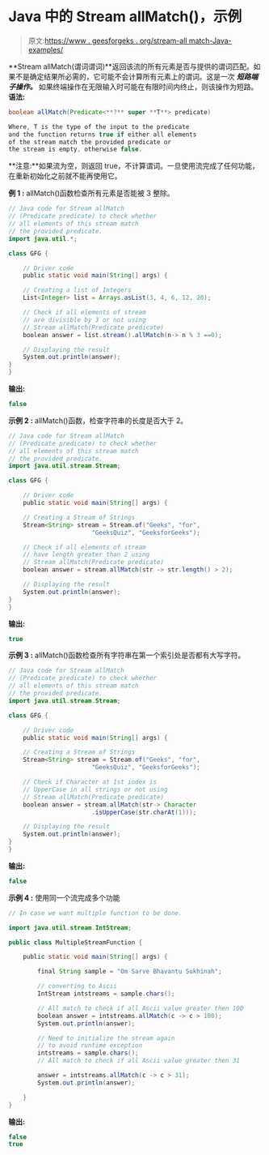 # Java 中的 Stream allMatch()，示例

> 原文:[https://www . geesforgeks . org/stream-all match-Java-examples/](https://www.geeksforgeeks.org/stream-allmatch-java-examples/)

**Stream allMatch(谓词谓词)**返回该流的所有元素是否与提供的谓词匹配。如果不是确定结果所必需的，它可能不会计算所有元素上的谓词。这是一次 ***短路端子操作。*** 如果终端操作在无限输入时可能在有限时间内终止，则该操作为短路。
**语法:**

```java
boolean allMatch(Predicate<**?** super **T**> predicate)

Where, T is the type of the input to the predicate
and the function returns true if either all elements
of the stream match the provided predicate or 
the stream is empty, otherwise false.

```

**注意:**如果流为空，则返回 true，不计算谓词。一旦使用流完成了任何功能，在重新初始化之前就不能再使用它。

**例 1 :** allMatch()函数检查所有元素是否能被 3 整除。

```java
// Java code for Stream allMatch
// (Predicate predicate) to check whether 
// all elements of this stream match 
// the provided predicate.
import java.util.*;

class GFG {

    // Driver code
    public static void main(String[] args) {

    // Creating a list of Integers
    List<Integer> list = Arrays.asList(3, 4, 6, 12, 20);

    // Check if all elements of stream
    // are divisible by 3 or not using 
    // Stream allMatch(Predicate predicate)
    boolean answer = list.stream().allMatch(n-> n % 3 ==0);

    // Displaying the result
    System.out.println(answer);
}
}
```

**输出:**

```java
false

```

**示例 2 :** allMatch()函数，检查字符串的长度是否大于 2。

```java
// Java code for Stream allMatch
// (Predicate predicate) to check whether 
// all elements of this stream match 
// the provided predicate.
import java.util.stream.Stream;

class GFG {

    // Driver code
    public static void main(String[] args) {

    // Creating a Stream of Strings
    Stream<String> stream = Stream.of("Geeks", "for", 
                       "GeeksQuiz", "GeeksforGeeks");

    // Check if all elements of stream
    // have length greater than 2 using
    // Stream allMatch(Predicate predicate)
    boolean answer = stream.allMatch(str -> str.length() > 2);

    // Displaying the result
    System.out.println(answer);
}
}
```

**输出:**

```java
true

```

**示例 3 :** allMatch()函数检查所有字符串在第一个索引处是否都有大写字符。

```java
// Java code for Stream allMatch
// (Predicate predicate) to check whether 
// all elements of this stream match 
// the provided predicate.
import java.util.stream.Stream;

class GFG {

    // Driver code
    public static void main(String[] args) {

    // Creating a Stream of Strings
    Stream<String> stream = Stream.of("Geeks", "for", 
                       "GeeksQuiz", "GeeksforGeeks");

    // Check if Character at 1st index is 
    // UpperCase in all strings or not using
    // Stream allMatch(Predicate predicate)
    boolean answer = stream.allMatch(str-> Character
                       .isUpperCase(str.charAt(1)));

    // Displaying the result
    System.out.println(answer);
}
}
```

**输出:**

```java
false

```

**示例 4 :** 使用同一个流完成多个功能

```java
// In case we want multiple function to be done.

import java.util.stream.IntStream;

public class MultipleStreamFunction {

    public static void main(String[] args) {

        final String sample = "Om Sarve Bhavantu Sukhinah";

        // converting to Ascii
        IntStream intstreams = sample.chars();

        // All match to check if all Ascii value greater then 100
        boolean answer = intstreams.allMatch(c -> c > 100);
        System.out.println(answer);

        // Need to initialize the stream again
        // to avoid runtime exception
        intstreams = sample.chars();
        // All match to check if all Ascii value greater then 31

        answer = intstreams.allMatch(c -> c > 31);
        System.out.println(answer);

    }
}
```

**输出:**

```java
false
true

```